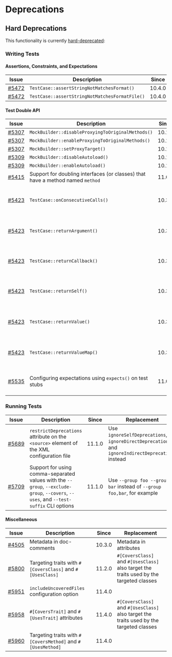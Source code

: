 # Deprecations

## Hard Deprecations

This functionality is currently [hard-deprecated](https://phpunit.de/backward-compatibility.html#hard-deprecation):

### Writing Tests

#### Assertions, Constraints, and Expectations

| Issue                                                             | Description                                    | Since  | Replacement |
|-------------------------------------------------------------------|------------------------------------------------|--------|-------------|
| [#5472](https://github.com/sebastianbergmann/phpunit/issues/5472) | `TestCase::assertStringNotMatchesFormat()`     | 10.4.0 |             |
| [#5472](https://github.com/sebastianbergmann/phpunit/issues/5472) | `TestCase::assertStringNotMatchesFormatFile()` | 10.4.0 |             |

#### Test Double API

| Issue                                                             | Description                                                                    | Since  | Replacement                                                                             |
|-------------------------------------------------------------------|--------------------------------------------------------------------------------|--------|-----------------------------------------------------------------------------------------|
| [#5307](https://github.com/sebastianbergmann/phpunit/issues/5307) | `MockBuilder::disableProxyingToOriginalMethods()`                              | 10.1.0 |                                                                                         |
| [#5307](https://github.com/sebastianbergmann/phpunit/issues/5307) | `MockBuilder::enableProxyingToOriginalMethods()`                               | 10.1.0 |                                                                                         |
| [#5307](https://github.com/sebastianbergmann/phpunit/issues/5307) | `MockBuilder::setProxyTarget()`                                                | 10.1.0 |                                                                                         |
| [#5309](https://github.com/sebastianbergmann/phpunit/issues/5309) | `MockBuilder::disableAutoload()`                                               | 10.1.0 |                                                                                         |
| [#5309](https://github.com/sebastianbergmann/phpunit/issues/5309) | `MockBuilder::enableAutoload()`                                                | 10.1.0 |                                                                                         |
| [#5415](https://github.com/sebastianbergmann/phpunit/issues/5415) | Support for doubling interfaces (or classes) that have a method named `method` | 11.0.0 |                                                                                         |
| [#5423](https://github.com/sebastianbergmann/phpunit/issues/5423) | `TestCase::onConsecutiveCalls()`                                               | 10.3.0 | Use `$double->willReturn()` instead of `$double->will($this->onConsecutiveCalls())`     |
| [#5423](https://github.com/sebastianbergmann/phpunit/issues/5423) | `TestCase::returnArgument()`                                                   | 10.3.0 | Use `$double->willReturnArgument()` instead of `$double->will($this->returnArgument())` |
| [#5423](https://github.com/sebastianbergmann/phpunit/issues/5423) | `TestCase::returnCallback()`                                                   | 10.3.0 | Use `$double->willReturnCallback()` instead of `$double->will($this->returnCallback())` |
| [#5423](https://github.com/sebastianbergmann/phpunit/issues/5423) | `TestCase::returnSelf()`                                                       | 10.3.0 | Use `$double->willReturnSelf()` instead of `$double->will($this->returnSelf())`         |
| [#5423](https://github.com/sebastianbergmann/phpunit/issues/5423) | `TestCase::returnValue()`                                                      | 10.3.0 | Use `$double->willReturn()` instead of `$double->will($this->returnValue())`            |
| [#5423](https://github.com/sebastianbergmann/phpunit/issues/5423) | `TestCase::returnValueMap()`                                                   | 10.3.0 | Use `$double->willReturnMap()` instead of `$double->will($this->returnValueMap())`      |
| [#5535](https://github.com/sebastianbergmann/phpunit/issues/5525) | Configuring expectations using `expects()` on test stubs                       | 11.0.0 | Create a mock object when you need to configure expectations on a test double           |

### Running Tests

| Issue                                                             | Description                                                                                                                           | Since  | Replacement                                                                                        |
|-------------------------------------------------------------------|---------------------------------------------------------------------------------------------------------------------------------------|--------|----------------------------------------------------------------------------------------------------|
| [#5689](https://github.com/sebastianbergmann/phpunit/issues/5689) | `restrictDeprecations` attribute on the `<source>` element of the XML configuration file                                              | 11.1.0 | Use `ignoreSelfDeprecations`, `ignoreDirectDeprecations`, and `ignoreIndirectDeprecations` instead |
| [#5709](https://github.com/sebastianbergmann/phpunit/issues/5709) | Support for using comma-separated values with the `--group`, `--exclude-group`, `--covers`, `--uses`, and `--test-suffix` CLI options | 11.1.0 | Use `--group foo --group bar` instead of `--group foo,bar`, for example                            |

#### Miscellaneous

| Issue                                                             | Description                                                 | Since  | Replacement                                                                             |
|-------------------------------------------------------------------|-------------------------------------------------------------|--------|-----------------------------------------------------------------------------------------|
| [#4505](https://github.com/sebastianbergmann/phpunit/issues/4505) | Metadata in doc-comments                                    | 10.3.0 | Metadata in attributes                                                                  |
| [#5800](https://github.com/sebastianbergmann/phpunit/issues/5800) | Targeting traits with `#[CoversClass]` and `#[UsesClass]`   | 11.2.0 | `#[CoversClass]` and `#[UsesClass]` also target the traits used by the targeted classes |
| [#5951](https://github.com/sebastianbergmann/phpunit/issues/5951) | `includeUncoveredFiles` configuration option                | 11.4.0 |                                                                                         |
| [#5958](https://github.com/sebastianbergmann/phpunit/issues/5958) | `#[CoversTrait]` and `#[UsesTrait]` attributes              | 11.4.0 | `#[CoversClass]` and `#[UsesClass]` also target the traits used by the targeted classes |
| [#5960](https://github.com/sebastianbergmann/phpunit/issues/5960) | Targeting traits with `#[CoversMethod]` and `#[UsesMethod]` | 11.4.0 |                                                                                         |
